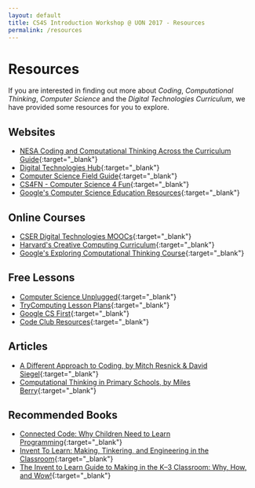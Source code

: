 ```yaml
---
layout: default
title: CS4S Introduction Workshop @ UON 2017 - Resources
permalink: /resources
---
```


# Resources

If you are interested in finding out more about *Coding*, *Computational Thinking*, *Computer Science* and the *Digital Technologies Curriculum*, we have provided some resources for you to explore.

## Websites

- [NESA Coding and Computational Thinking Across the Curriculum Guide](https://educationstandards.nsw.edu.au/wps/portal/nesa/k-10/learning-areas/technology/coding-across-the-curriculum){:target="_blank"}
- [Digital Technologies Hub](https://www.digitaltechnologieshub.edu.au/){:target="_blank"}
- [Computer Science Field Guide](http://csfieldguide.org.nz/){:target="_blank"}
- [CS4FN - Computer Science 4 Fun](http://www.cs4fn.org/){:target="_blank"}
- [Google's Computer Science Education Resources](https://www.google.com/edu/cs/index.html){:target="_blank"}

## Online Courses

- [CSER Digital Technologies MOOCs](https://csdigitaltech.appspot.com/course){:target="_blank"}
- [Harvard's Creative Computing Curriculum](http://scratched.gse.harvard.edu/guide/){:target="_blank"}
- [Google's Exploring Computational Thinking Course](https://computationalthinkingcourse.withgoogle.com/course){:target="_blank"}

## Free Lessons

- [Computer Science Unplugged](http://csunplugged.org/){:target="_blank"}
- [TryComputing Lesson Plans](http://www.trycomputing.org/inspire){:target="_blank"}
- [Google CS First](https://www.cs-first.com/){:target="_blank"}
- [Code Club Resources](http://projects.codeclubworld.org/en-GB/){:target="_blank"}

## Articles

- [A Different Approach to Coding, by Mitch Resnick & David Siegel](https://medium.com/bright/a-different-approach-to-coding-d679b06d83a#.29oqihww7){:target="_blank"}
- [Computational Thinking in Primary Schools, by Miles Berry](http://milesberry.net/2014/03/computational-thinking-in-primary-schools/){:target="_blank"}

## Recommended Books

- [Connected Code: Why Children Need to Learn Programming](https://mitpress.mit.edu/connected-code){:target="_blank"}
- [Invent To Learn: Making, Tinkering, and Engineering in the Classroom](http://inventtolearn.com/){:target="_blank"}
- [The Invent to Learn Guide to Making in the K–3 Classroom: Why, How, and Wow!](http://cmkpress.com/the-invent-to-learn-guide-to-making-in-the-k-3-classroom/){:target="_blank"}